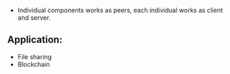 - Individual components works as peers, each individual works as client and server.
## Application:
- File sharing
- Blockchain